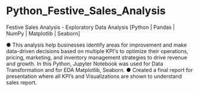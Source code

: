 # Python_Festive_Sales_Analysis

Festive Sales Analysis -  Exploratory Data Analysis [Python | Pandas | NumPy | Matplotlib | Seaborn]

● This analysis help businesses identify areas for improvement and make data-driven decisions based on multiple
KPI's to optimize their operations, pricing, marketing, and inventory management strategies to drive revenue and
growth. In this Python, Jupyter Notebook was used for Data Transformation and for EDA Matplotlib, Seaborn.
● Created a final report for presentation where all KPI’s and Visualizations are shown to understand sales report. 
